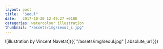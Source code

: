 ```yaml
---
layout: post
title:  "Seoul"
date:   2017-10-20 12:49:27 +0100
categories: watercolour illustration
thumbnail: "/assets/img/seoul_s.jpg"
---
```

![illustration by Vincent Navetat]({{ "/assets/img/seoul.jpg" | absolute_url }})
